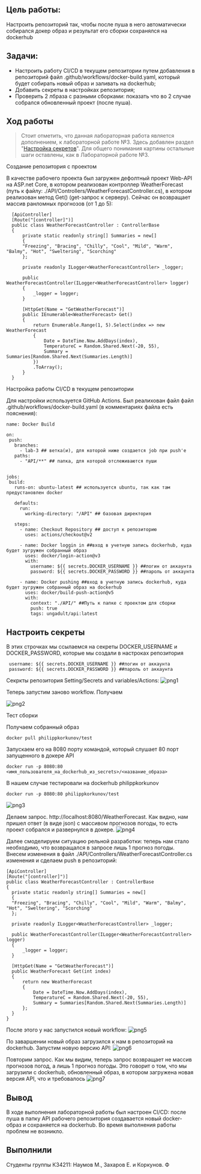 ## Цель работы:
Настроить репозиторий так, чтобы после пуша в него автоматически собирался докер образ и результат его сборки сохранялся на dockerhub

## Задачи:
* Настроить работу CI/CD в текущем репозитории путем добавления в репозиторий файл .github/workflows/docker-build.yaml, который будет собирать новый образ и заливать на dockerhub;
* Добавить секреты в настройках репозитория;
* Проверить 2 лбраза с разными сборками: показать что во 2 случае собрался обновленный проект (после пуша).

## Ход работы

 > Стоит отметить, что данная лабораторная работа является дополнением, к лабораторной работе №3. Здесь добавлен раздел "[Настройка секретов](#настроить-секреты)". Для общего понимания картины остальные шаги оставлены, как в Лабораторной работе №3.

 Создание репозитория с проектом

 В качестве рабочего проекта был загружен дефолтный проект Web-API на ASP.net Core, в котором реализован контроллер WeatherForecast (путь к файлу: ./API/Controllers/WeatherForecastController.cs), в котором реализован метод Get() (get-запрос к серверу). Сейчас он возвращает массив ранломных прогнозов (от 1 до 5):
 ```
   [ApiController]
   [Route("[controller]")]
   public class WeatherForecastController : ControllerBase
   {
       private static readonly string[] Summaries = new[]
       {
       "Freezing", "Bracing", "Chilly", "Cool", "Mild", "Warm", "Balmy", "Hot", "Sweltering", "Scorching"
       };
  
       private readonly ILogger<WeatherForecastController> _logger;
  
       public WeatherForecastController(ILogger<WeatherForecastController> logger)
       {
           _logger = logger;
       }
  
       [HttpGet(Name = "GetWeatherForecast")]
       public IEnumerable<WeatherForecast> Get()
       {
           return Enumerable.Range(1, 5).Select(index => new WeatherForecast
           {
               Date = DateTime.Now.AddDays(index),
               TemperatureC = Random.Shared.Next(-20, 55),
               Summary = Summaries[Random.Shared.Next(Summaries.Length)]
           })
           .ToArray();
       }
   }
  ```


 Настройка работы CI/CD в текущем репозитории

 Для настройки используется GitHub Actions. Был реалихован файл файл .github/workflows/docker-build.yaml (в комментариях файла есть пояснения):
  ```
 name: Docker Build

 on:
   push:
     branches:
       - lab-3 ## ветка(и), для которой ниже создается job при push'e
     paths:
       - "API/**" ## папка, для которой отслеживаются пуши
 
       
 jobs:
   build:
     runs-on: ubuntu-latest ## используется ubuntu, так как там предустановлен docker
 
     defaults:
       run:
         working-directory: "/API" ## базовая директория
 
     steps:
       - name: Checkout Repository ## доступ к репозиторию
         uses: actions/checkout@v2
 
       - name: Docker loggin in ##вход в учетную запись dockerhub, куда будет зугружен собранный образ
         uses: docker/login-action@v3
         with:
           username: ${{ secrets.DOCKER_USERNAME }} ##логин от аккаунта 
           password: ${{ secrets.DOCKER_PASSWORD }} ##пароль от аккаунта
     
       - name: Docker pushing ##вход в учетную запись dockerhub, куда будет зугружен собранный образ на dockerhub
         uses: docker/build-push-action@v5
         with:
           context: "./API/" ##Путь к папке с проектом для сборки
           push: true
           tags: ungadult/api:latest
  ```

## Настроить секреты
В этих строчках мы ссылаемся на секреты DOCKER_USERNAME и DOCKER_PASSWORD, которые мы создали в настроках репозитория

 ```
  username: ${{ secrets.DOCKER_USERNAME }} ##логин от аккаунта 
  password: ${{ secrets.DOCKER_PASSWORD }} ##пароль от аккаунта
  ```

Секркты репозитория Setting/Secrets and variables/Actions:
![png1](./images/1.png)


Теперь запустим заново workflow. Получаем

![png2](./images/2.png)


Тест сборки


Получаем собранный образ
  ```
 docker pull philippkorkunov/test
  ```
Запускаем его на 8080 порту командой, который слушает 80 порт запущенного в докере API
 ```
 docker run -p 8080:80 <имя_пользователя_на_dockerhub_из_secrets>/<название_образа>
 ```
В нашем случае тестировали на dockerhub philippkorkunov
 ```
 docker run -p 8080:80 philippkorkunov/test
 ```
![png3](./images/3.png)

Делаем запрос. http://localhost:8080/WeatherForecast. Как видно, нам пришел ответ (в виде json) с массивом прогнозов погоды, то есть проект собрался и развернулся в докере.
![png4](./images/4.png)

Далее смоделируем ситуацию рельной разработки: теперь нам стало необходимо, что возвращался в запросе лишь 1 прогноз погоды.
Внесем изменения в файл ./API/Controllers/WeatherForecastController.cs изменения и сделаем push в репозиторий:
  ```
[ApiController]
[Route("[controller]")]
public class WeatherForecastController : ControllerBase
{
    private static readonly string[] Summaries = new[]
    {
    "Freezing", "Bracing", "Chilly", "Cool", "Mild", "Warm", "Balmy", "Hot", "Sweltering", "Scorching"
    };

    private readonly ILogger<WeatherForecastController> _logger;

    public WeatherForecastController(ILogger<WeatherForecastController> logger)
    {
        _logger = logger;
    }

    [HttpGet(Name = "GetWeatherForecast")]
    public WeatherForecast Get(int index)
    {
        return new WeatherForecast
        {
            Date = DateTime.Now.AddDays(index),
            TemperatureC = Random.Shared.Next(-20, 55),
            Summary = Summaries[Random.Shared.Next(Summaries.Length)]
        };
    }
}
  ```
После этого у нас запустился новый workflow:
![png5](./images/5.png)

По заваршении новый образ загрузился к нам в репозиторий на dockerhub. Запустим новую версию API:
![png6](./images/6.png)

Повторим запрос. Как мы видим, теперь запрос возвращает не массив прогнозов погод, а лишь 1 прогноз погоды. Это говорит о том, что мы загрузили с dockerhub, обновленный образ, в котором загружена новая версия API, что и требовалось
![png7](./images/7.png)


## Вывод
В ходе выполнения лабораторной работы был настроен CI/CD: после пуша в папку API рабочего репозитория создавается новый docker-образ и сохраняется на dockerhub. Во время выполнения работы проблем не возникло.
## Выполнили
Студенты группы К34211: Наумов М., Захаров Е. и Коркунов. Ф
